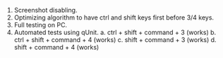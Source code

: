1. Screenshot disabling.
2. Optimizing algorithm to have ctrl and shift keys first before 3/4 keys.
3. Full testing on PC.
4. Automated tests using qUnit.
  a. ctrl + shift + command + 3 (works)
  b. ctrl + shift + command + 4 (works)
  c. shift + command + 3 (works)
  d. shift + command + 4 (works)

